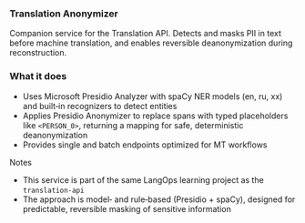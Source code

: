 ### Translation Anonymizer

Companion service for the Translation API. Detects and masks PII in text before machine translation, and enables reversible deanonymization during reconstruction.

### What it does
- Uses Microsoft Presidio Analyzer with spaCy NER models (en, ru, xx) and built‑in recognizers to detect entities
- Applies Presidio Anonymizer to replace spans with typed placeholders like `<PERSON_0>`, returning a mapping for safe, deterministic deanonymization
- Provides single and batch endpoints optimized for MT workflows

Notes
- This service is part of the same LangOps learning project as the `translation-api`
- The approach is model‑ and rule‑based (Presidio + spaCy), designed for predictable, reversible masking of sensitive information


